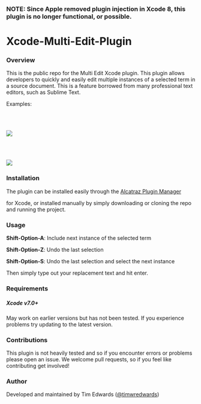 <h3>NOTE: Since Apple removed plugin injection in Xcode 8, this plugin is no longer functional, or possible.</h3>

# Xcode-Multi-Edit-Plugin

<h3>Overview</h3>

This is the public repo for the Multi Edit Xcode plugin. This plugin allows developers to quickly and easily edit multiple instances of a selected term in a source document. This is a feature borrowed from many professional text editors, such as Sublime Text.

Examples:

<br>

<br>

![](img/one.gif)

<br>

<br>

![](img/two.gif)

<h3>Installation</h3>

The plugin can be installed easily through the [Alcatraz Plugin Manager](http://alcatraz.io)

 for Xcode, or installed manually by simply downloading or cloning the repo and running the project.

<h3>Usage</h3>

<b>Shift-Option-A</b>: Include next instance of the selected term<br>

<b>Shift-Option-Z</b>: Undo the last selection<br>

<b>Shift-Option-S</b>: Undo the last selection and select the next instance<br>

Then simply type out your replacement text and hit enter.

<h3>Requirements</h3>

<h5>Xcode v7.0+</h5>

May work on earlier versions but has not been tested. If you experience problems try updating to the latest version.

<h3>Contributions</h3>

This plugin is not heavily tested and so if you encounter errors or problems please open an issue. We welcome pull requests, so if you feel like contributing get involved!

<h3>Author</h3>

Developed and maintained by Tim Edwards ([@timwredwards](https://twitter.com/timwredwards))
